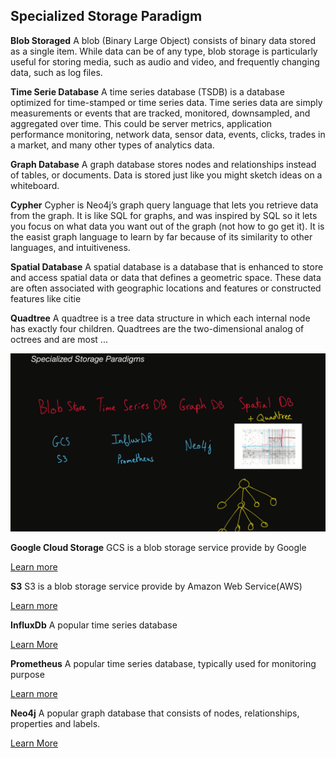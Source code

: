 ## Specialized Storage Paradigm 

**Blob Storaged** A blob (Binary Large Object) consists of binary data stored as a single item. While data can be of any type, blob storage is particularly useful for storing media, such as audio and video, and frequently changing data, such as log files.

**Time Serie Database** A time series database (TSDB) is a database optimized for time-stamped or time series data. Time series data are simply measurements or events that are tracked, monitored, downsampled, and aggregated over time. This could be server metrics, application performance monitoring, network data, sensor data, events, clicks, trades in a market, and many other types of analytics data.

**Graph Database** A graph database stores nodes and relationships instead of tables, or documents. Data is stored just like you might sketch ideas on a whiteboard.

**Cypher** Cypher is Neo4j’s graph query language that lets you retrieve data from the graph. It is like SQL for graphs, and was inspired by SQL so it lets you focus on what data you want out of the graph (not how to go get it). It is the easist graph language to learn by far because of its similarity to other languages, and intuitiveness.

**Spatial Database** A spatial database is a database that is enhanced to store and access spatial data or data that defines a geometric space. These data are often associated with geographic locations and features or constructed features like citie

**Quadtree** A quadtree is a tree data structure in which each internal node has exactly four children. Quadtrees are the two-dimensional analog of octrees and are most ...

<img src="https://github.com/ishifoev/CodeChalenge-JS/blob/main/Round3/day-24/specializedStorage.PNG?raw=true"/>

**Google Cloud Storage** GCS is a blob storage service provide by Google

[Learn more](https://cloud.google.com/storage)

**S3** S3 is a blob storage service provide by Amazon Web Service(AWS)

[Learn more](https://aws.amazon.com/s3/)

**InfluxDb** A popular time series database

[Learn More](https://www.influxdata.com/)

**Prometheus** A popular time series database, typically used for monitoring purpose

[Learn more](https://prometheus.io/)

**Neo4j** A popular graph database that consists of nodes, relationships, properties and labels.

[Learn More](https://neo4j.com/)